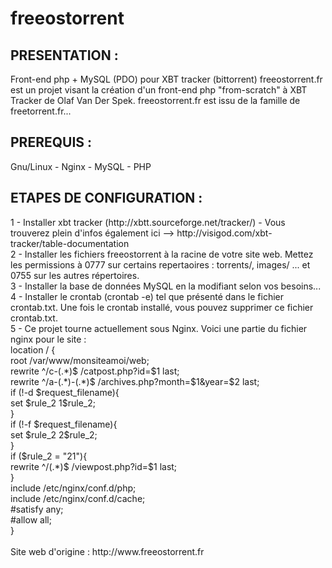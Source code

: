 # freeostorrent

<h2>PRESENTATION :</h2>
Front-end php + MySQL (PDO) pour XBT tracker (bittorrent)
freeostorrent.fr est un projet visant la création d'un front-end php "from-scratch" à XBT Tracker de Olaf Van Der Spek. 
freeostorrent.fr est issu de la famille de freetorrent.fr...

<h2>PREREQUIS :</h2>
Gnu/Linux - Nginx - MySQL - PHP

<h2>ETAPES DE CONFIGURATION :</h2>
1 - Installer xbt tracker (http://xbtt.sourceforge.net/tracker/) - Vous trouverez plein d'infos également ici --> http://visigod.com/xbt-tracker/table-documentation<br />
2 - Installer les fichiers freeostorrent à la racine de votre site web. Mettez les permissions à 0777 sur certains repertaoires : torrents/, images/ ... et 0755 sur les autres répertoires.<br />
3 - Installer la base de données MySQL en la modifiant selon vos besoins...<br />
4 - Installer le crontab (crontab -e) tel que présenté dans le fichier crontab.txt. Une fois le crontab installé, vous pouvez supprimer ce fichier crontab.txt.<br />
5 - Ce projet tourne actuellement sous Nginx. Voici une partie du fichier nginx pour le site :<br />
 location / {<br />
            root /var/www/monsiteamoi/web;<br />
            rewrite ^/c-(.*)$ /catpost.php?id=$1 last;<br />
            rewrite ^/a-(.*)-(.*)$ /archives.php?month=$1&year=$2 last;<br />
            if (!-d $request_filename){<br />
            set $rule_2 1$rule_2;<br />
            }<br />
            if (!-f $request_filename){<br />
            set $rule_2 2$rule_2;<br />
            }<br />
            if ($rule_2 = "21"){<br />
            rewrite ^/(.*)$ /viewpost.php?id=$1 last;<br />
            }<br />
            include /etc/nginx/conf.d/php;<br />
            include /etc/nginx/conf.d/cache;<br />
            #satisfy any;<br />
            #allow all;<br />
        }<br />
<br />
Site web d'origine : http://www.freeostorrent.fr
